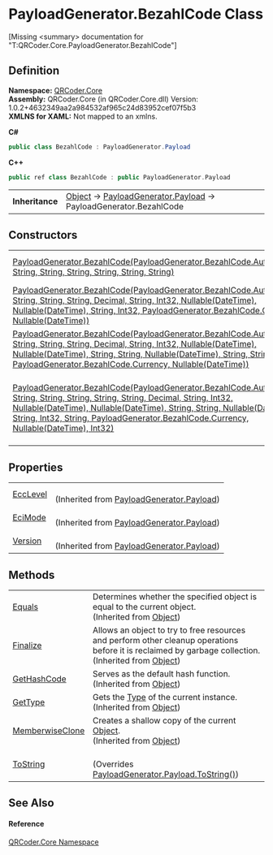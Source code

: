 # PayloadGenerator.BezahlCode Class


\[Missing &lt;summary&gt; documentation for "T:QRCoder.Core.PayloadGenerator.BezahlCode"\]



## Definition
**Namespace:** <a href="N_QRCoder_Core.md">QRCoder.Core</a>  
**Assembly:** QRCoder.Core (in QRCoder.Core.dll) Version: 1.0.2+4632349aa2a984532af965c24d83952cef07f5b3  
**XMLNS for XAML:** Not mapped to an xmlns.

**C#**
``` C#
public class BezahlCode : PayloadGenerator.Payload
```
**C++**
``` C++
public ref class BezahlCode : public PayloadGenerator.Payload
```

<table><tr><td><strong>Inheritance</strong></td><td><a href="https://learn.microsoft.com/dotnet/api/system.object" target="_blank" rel="noopener noreferrer">Object</a>  →  <a href="T_QRCoder_Core_PayloadGenerator_Payload.md">PayloadGenerator.Payload</a>  →  PayloadGenerator.BezahlCode</td></tr>
</table>



## Constructors
<table>
<tr>
<td><a href="M_QRCoder_Core_PayloadGenerator_BezahlCode__ctor_3.md">PayloadGenerator.BezahlCode(PayloadGenerator.BezahlCode.AuthorityType, String, String, String, String, String, String)</a></td>
<td>Constructor for contact data</td></tr>
<tr>
<td><a href="M_QRCoder_Core_PayloadGenerator_BezahlCode__ctor.md">PayloadGenerator.BezahlCode(PayloadGenerator.BezahlCode.AuthorityType, String, String, String, Decimal, String, Int32, Nullable(DateTime), Nullable(DateTime), String, Int32, PayloadGenerator.BezahlCode.Currency, Nullable(DateTime))</a></td>
<td>Constructor for non-SEPA payments</td></tr>
<tr>
<td><a href="M_QRCoder_Core_PayloadGenerator_BezahlCode__ctor_1.md">PayloadGenerator.BezahlCode(PayloadGenerator.BezahlCode.AuthorityType, String, String, String, Decimal, String, Int32, Nullable(DateTime), Nullable(DateTime), String, String, Nullable(DateTime), String, String, PayloadGenerator.BezahlCode.Currency, Nullable(DateTime))</a></td>
<td>Constructor for SEPA payments</td></tr>
<tr>
<td><a href="M_QRCoder_Core_PayloadGenerator_BezahlCode__ctor_2.md">PayloadGenerator.BezahlCode(PayloadGenerator.BezahlCode.AuthorityType, String, String, String, String, String, Decimal, String, Int32, Nullable(DateTime), Nullable(DateTime), String, String, Nullable(DateTime), String, Int32, String, PayloadGenerator.BezahlCode.Currency, Nullable(DateTime), Int32)</a></td>
<td>Generic constructor. Please use specific (non-SEPA or SEPA) constructor</td></tr>
</table>

## Properties
<table>
<tr>
<td><a href="P_QRCoder_Core_PayloadGenerator_Payload_EccLevel.md">EccLevel</a></td>
<td><br />(Inherited from <a href="T_QRCoder_Core_PayloadGenerator_Payload.md">PayloadGenerator.Payload</a>)</td></tr>
<tr>
<td><a href="P_QRCoder_Core_PayloadGenerator_Payload_EciMode.md">EciMode</a></td>
<td><br />(Inherited from <a href="T_QRCoder_Core_PayloadGenerator_Payload.md">PayloadGenerator.Payload</a>)</td></tr>
<tr>
<td><a href="P_QRCoder_Core_PayloadGenerator_Payload_Version.md">Version</a></td>
<td><br />(Inherited from <a href="T_QRCoder_Core_PayloadGenerator_Payload.md">PayloadGenerator.Payload</a>)</td></tr>
</table>

## Methods
<table>
<tr>
<td><a href="https://learn.microsoft.com/dotnet/api/system.object.equals#system-object-equals(system-object)" target="_blank" rel="noopener noreferrer">Equals</a></td>
<td>Determines whether the specified object is equal to the current object.<br />(Inherited from <a href="https://learn.microsoft.com/dotnet/api/system.object" target="_blank" rel="noopener noreferrer">Object</a>)</td></tr>
<tr>
<td><a href="https://learn.microsoft.com/dotnet/api/system.object.finalize" target="_blank" rel="noopener noreferrer">Finalize</a></td>
<td>Allows an object to try to free resources and perform other cleanup operations before it is reclaimed by garbage collection.<br />(Inherited from <a href="https://learn.microsoft.com/dotnet/api/system.object" target="_blank" rel="noopener noreferrer">Object</a>)</td></tr>
<tr>
<td><a href="https://learn.microsoft.com/dotnet/api/system.object.gethashcode" target="_blank" rel="noopener noreferrer">GetHashCode</a></td>
<td>Serves as the default hash function.<br />(Inherited from <a href="https://learn.microsoft.com/dotnet/api/system.object" target="_blank" rel="noopener noreferrer">Object</a>)</td></tr>
<tr>
<td><a href="https://learn.microsoft.com/dotnet/api/system.object.gettype" target="_blank" rel="noopener noreferrer">GetType</a></td>
<td>Gets the <a href="https://learn.microsoft.com/dotnet/api/system.type" target="_blank" rel="noopener noreferrer">Type</a> of the current instance.<br />(Inherited from <a href="https://learn.microsoft.com/dotnet/api/system.object" target="_blank" rel="noopener noreferrer">Object</a>)</td></tr>
<tr>
<td><a href="https://learn.microsoft.com/dotnet/api/system.object.memberwiseclone" target="_blank" rel="noopener noreferrer">MemberwiseClone</a></td>
<td>Creates a shallow copy of the current <a href="https://learn.microsoft.com/dotnet/api/system.object" target="_blank" rel="noopener noreferrer">Object</a>.<br />(Inherited from <a href="https://learn.microsoft.com/dotnet/api/system.object" target="_blank" rel="noopener noreferrer">Object</a>)</td></tr>
<tr>
<td><a href="M_QRCoder_Core_PayloadGenerator_BezahlCode_ToString.md">ToString</a></td>
<td><br />(Overrides <a href="M_QRCoder_Core_PayloadGenerator_Payload_ToString.md">PayloadGenerator.Payload.ToString()</a>)</td></tr>
</table>

## See Also


#### Reference
<a href="N_QRCoder_Core.md">QRCoder.Core Namespace</a>  
